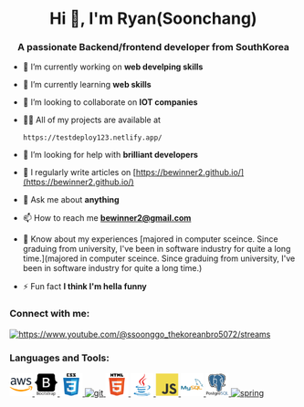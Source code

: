 <h1 align="center">Hi 👋, I'm Ryan(Soonchang)</h1>
<h3 align="center">A passionate Backend/frontend developer from SouthKorea</h3>

- 🔭 I’m currently working on **web develping skills**

- 🌱 I’m currently learning **web skills**

- 👯 I’m looking to collaborate on **IOT companies**

- 👨‍💻 All of my projects are available at

      https://testdeploy123.netlify.app/


- 🤝 I’m looking for help with **brilliant developers**

- 📝 I regularly write articles on [https://bewinner2.github.io/](https://bewinner2.github.io/)

- 💬 Ask me about **anything**

- 📫 How to reach me **bewinner2@gmail.com**

- 📄 Know about my experiences [majored in computer sceince. Since graduing from university, I've been in software industry for quite a long time.](majored in computer sceince. Since graduing from university, I've been in software industry for quite a long time.)

- ⚡ Fun fact **I think I'm hella funny**

<h3 align="left">Connect with me:</h3>
<p align="left">
<a href="https://www.youtube.com/c/https://www.youtube.com/@ssoonggo_thekoreanbro5072/streams" target="blank"><img align="center" src="https://raw.githubusercontent.com/rahuldkjain/github-profile-readme-generator/master/src/images/icons/Social/youtube.svg" alt="https://www.youtube.com/@ssoonggo_thekoreanbro5072/streams" height="30" width="40" /></a>
</p>

<h3 align="left">Languages and Tools:</h3>
<p align="left"> <a href="https://aws.amazon.com" target="_blank" rel="noreferrer"> <img src="https://raw.githubusercontent.com/devicons/devicon/master/icons/amazonwebservices/amazonwebservices-original-wordmark.svg" alt="aws" width="40" height="40"/> </a> <a href="https://getbootstrap.com" target="_blank" rel="noreferrer"> <img src="https://raw.githubusercontent.com/devicons/devicon/master/icons/bootstrap/bootstrap-plain-wordmark.svg" alt="bootstrap" width="40" height="40"/> </a> <a href="https://www.w3schools.com/css/" target="_blank" rel="noreferrer"> <img src="https://raw.githubusercontent.com/devicons/devicon/master/icons/css3/css3-original-wordmark.svg" alt="css3" width="40" height="40"/> </a> <a href="https://git-scm.com/" target="_blank" rel="noreferrer"> <img src="https://www.vectorlogo.zone/logos/git-scm/git-scm-icon.svg" alt="git" width="40" height="40"/> </a> <a href="https://www.w3.org/html/" target="_blank" rel="noreferrer"> <img src="https://raw.githubusercontent.com/devicons/devicon/master/icons/html5/html5-original-wordmark.svg" alt="html5" width="40" height="40"/> </a> <a href="https://www.java.com" target="_blank" rel="noreferrer"> <img src="https://raw.githubusercontent.com/devicons/devicon/master/icons/java/java-original.svg" alt="java" width="40" height="40"/> </a> <a href="https://developer.mozilla.org/en-US/docs/Web/JavaScript" target="_blank" rel="noreferrer"> <img src="https://raw.githubusercontent.com/devicons/devicon/master/icons/javascript/javascript-original.svg" alt="javascript" width="40" height="40"/> </a> <a href="https://www.mysql.com/" target="_blank" rel="noreferrer"> <img src="https://raw.githubusercontent.com/devicons/devicon/master/icons/mysql/mysql-original-wordmark.svg" alt="mysql" width="40" height="40"/> </a> <a href="https://www.postgresql.org" target="_blank" rel="noreferrer"> <img src="https://raw.githubusercontent.com/devicons/devicon/master/icons/postgresql/postgresql-original-wordmark.svg" alt="postgresql" width="40" height="40"/> </a> <a href="https://spring.io/" target="_blank" rel="noreferrer"> <img src="https://www.vectorlogo.zone/logos/springio/springio-icon.svg" alt="spring" width="40" height="40"/> </a> </p>
